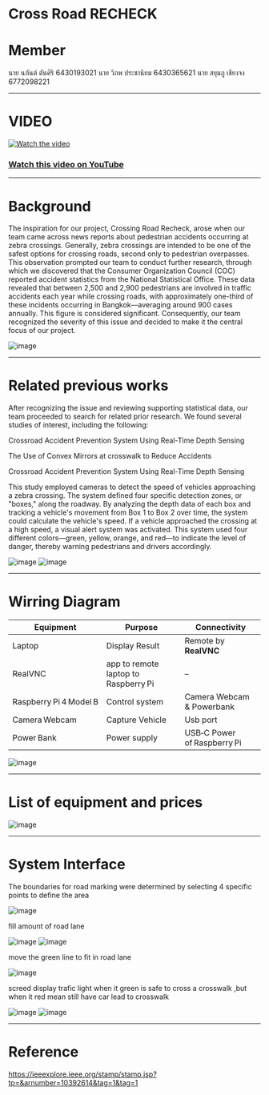 # Cross Road RECHECK

# Member
นาย นภันต์ ตันศิริ 6430193021
นาย วิภพ ประชานิยม  6430365621 
นาย สยุมภู เชียงจง 6772098221

-------------------------------------------------------------------------------------------------------------------------
# VIDEO
[![Watch the video](https://img.youtube.com/vi/nek8qwRLXHk/maxresdefault.jpg)](https://youtu.be/nek8qwRLXHk)

### [Watch this video on YouTube](https://youtu.be/nek8qwRLXHk)

-------------------------------------------------------------------------------------------------------------------------
# Background

The inspiration for our project, Crossing Road Recheck, arose when our team came across news reports about pedestrian accidents occurring at zebra crossings. Generally, zebra crossings are intended to be one of the safest options for crossing roads, second only to pedestrian overpasses. This observation prompted our team to conduct further research, through which we discovered that the Consumer Organization Council (COC) reported accident statistics from the National Statistical Office. These data revealed that between 2,500 and 2,900 pedestrians are involved in traffic accidents each year while crossing roads, with approximately one-third of these incidents occurring in Bangkok—averaging around 900 cases annually. This figure is considered significant. Consequently, our team recognized the severity of this issue and decided to make it the central focus of our project.

![image](https://github.com/user-attachments/assets/5052a073-f003-4255-a1ab-b38ae92c99ae)

-------------------------------------------------------------------------------------------------------------------------
# Related previous works

After recognizing the issue and reviewing supporting statistical data, our team proceeded to search for related prior research. We found several studies of interest, including the following:

Crossroad Accident Prevention System Using Real-Time Depth Sensing

The Use of Convex Mirrors at crosswalk to Reduce Accidents

Crossroad Accident Prevention System Using Real-Time Depth Sensing

This study employed cameras to detect the speed of vehicles approaching a zebra crossing. The system defined four specific detection zones, or "boxes," along the roadway. By analyzing the depth data of each box and tracking a vehicle's movement from Box 1 to Box 2 over time, the system could calculate the vehicle's speed. If a vehicle approached the crossing at a high speed, a visual alert system was activated. This system used four different colors—green, yellow, orange, and red—to indicate the level of danger, thereby warning pedestrians and drivers accordingly.

![image](https://github.com/user-attachments/assets/8966fe11-08b3-4d7f-adfe-07d3ead221d5)  ![image](https://github.com/user-attachments/assets/c32ca73e-46bd-48b4-bdf0-70c69398be24)


-------------------------------------------------------------------------------------------------------------------------
# Wirring Diagram

| Equipment  | Purpose                                                       | Connectivity                                   |
|-------------------------|------------------------------------------------------------------|-------------------------------------------------|
| Laptop                  | Display Result            | Remote by **RealVNC**                          |
| RealVNC                 | app to remote laptop to Raspberry Pi          | –                                               |
| Raspberry Pi 4 Model B  | Control system                                                  | Camera Webcam & Powerbank                    |
| Camera Webcam            | Capture Vehicle                             | Usb port                    |
| Power Bank              | Power supply                            |  USB‑C Power of Raspberry Pi             |


![image](https://github.com/user-attachments/assets/ad1c809b-c133-45ec-814e-08785a2f143a)

-------------------------------------------------------------------------------------------------------------------------
# List of equipment and prices
![image](https://github.com/user-attachments/assets/0bb53645-0714-4387-8e82-4bdb34c103a3)

-------------------------------------------------------------------------------------------------------------------------
# System Interface
The boundaries for road marking were determined by selecting 4 specific points to define the area

![image](https://github.com/user-attachments/assets/b843ec7f-f2bb-47fb-b5d4-d5ce580a22cc)

fill amount of road lane

![image](https://github.com/user-attachments/assets/da5c8c48-3b64-4305-a81c-311329aca4fd)   ![image](https://github.com/user-attachments/assets/9393e7c9-7fd0-4c48-8482-24956fb57072)

move the green line to fit in road lane

![image](https://github.com/user-attachments/assets/8d6aa7cd-d49f-4f12-83bd-ff4b6c481546)

screed display trafic light when it green is safe to cross a crosswalk ,but when it red mean still have car lead to crosswalk

![image](https://github.com/user-attachments/assets/7fa38237-1968-4269-9598-28e9d5c7c706) ![image](https://github.com/user-attachments/assets/eab80f6b-f6a1-4f02-afef-4de10ac18dfc)

-------------------------------------------------------------------------------------------------------------------------
# Reference
https://ieeexplore.ieee.org/stamp/stamp.jsp?tp=&arnumber=10392614&tag=1&tag=1




